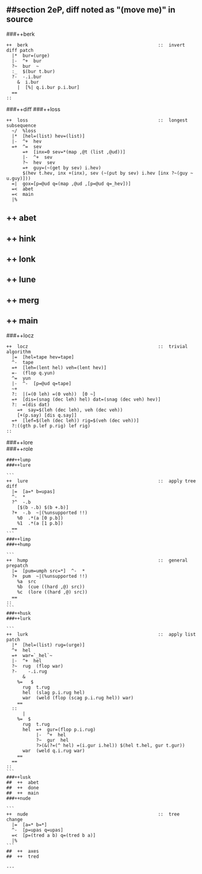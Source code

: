 ##section 2eP, diff          **noted as "(move me)" in source**
---

###++berk 

```
++  berk                                                ::  invert diff patch
  |*  bur=(urge)
  |-  ^+  bur
  ?~  bur  ~
  :_  $(bur t.bur)
  ?-  -.i.bur
    &  i.bur
    |  [%| q.i.bur p.i.bur]
  ==
::
```
###++diff 
###++loss 

```
++  loss                                                ::  longest subsequence
  ~/  %loss
  |*  [hel=(list) hev=(list)]
  |-  ^+  hev
  =+  ^=  sev
      =+  [inx=0 sev=*(map ,@t (list ,@ud))]
      |-  ^+  sev
      ?~  hev  sev
      =+  guy=(~(get by sev) i.hev)
      $(hev t.hev, inx +(inx), sev (~(put by sev) i.hev [inx ?~(guy ~ u.guy)]))
  =|  gox=[p=@ud q=(map ,@ud ,[p=@ud q=_hev])]
  =<  abet
  =<  main
  |%
```
##  ++  abet
##  ++  hink
##  ++  lonk
##  ++  lune
##  ++  merg
##  ++  main
###++locz  

```
++  locz                                                ::  trivial algorithm
  |=  [hel=tape hev=tape]
  ^-  tape
  =+  [leh=(lent hel) veh=(lent hev)]
  =-  (flop q.yun)
  ^=  yun
  |-  ^-  [p=@ud q=tape]
  ~+
  ?:  |(=(0 leh) =(0 veh))  [0 ~]
  =+  [dis=(snag (dec leh) hel) dat=(snag (dec veh) hev)]
  ?:  =(dis dat)
    =+  say=$(leh (dec leh), veh (dec veh))
    [+(p.say) [dis q.say]]
  =+  [lef=$(leh (dec leh)) rig=$(veh (dec veh))]
  ?:((gth p.lef p.rig) lef rig)
::
```
###++lore  
###++role  

``````
###++lump  
###++lure  

```
++  lure                                                ::  apply tree diff
  |=  [a=* b=upas]
  ^-  *
  ?^  -.b
    [$(b -.b) $(b +.b)]
  ?+  -.b  ~|(%unsupported !!)
    %0  .*(a [0 p.b])
    %1  .*(a [1 p.b])
  ==
```
###++limp  
###++hump  

```
++  hump                                                ::  general prepatch
  |=  [pum=umph src=*]  ^-  *
  ?+  pum  ~|(%unsupported !!)
    %a  src
    %b  (cue ((hard ,@) src))
    %c  (lore ((hard ,@) src))
  ==
::
```
###++husk  
###++lurk  

```
++  lurk                                                ::  apply list patch
  |*  [hel=(list) rug=(urge)]
  ^+  hel
  =+  war=`_hel`~
  |-  ^+  hel
  ?~  rug  (flop war)
  ?-    -.i.rug
      &
    %=   $
      rug  t.rug
      hel  (slag p.i.rug hel)
      war  (weld (flop (scag p.i.rug hel)) war)
    ==
  ::
      |
    %=  $
      rug  t.rug
      hel  =+  gur=(flop p.i.rug)
           |-  ^+  hel
           ?~  gur  hel
           ?>(&(?=(^ hel) =(i.gur i.hel)) $(hel t.hel, gur t.gur))
      war  (weld q.i.rug war)
    ==
  ==
::
```
###++lusk  
##  ++  abet
##  ++  done
##  ++  main
###++nude   

```
++  nude                                                ::  tree change
  |=  [a=* b=*]
  ^-  [p=upas q=upas]
  =<  [p=(tred a b) q=(tred b a)]
  |%
```
##  ++  axes 
##  ++  tred 

---

